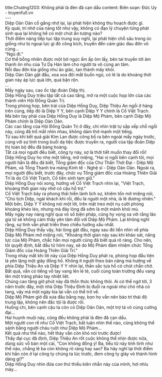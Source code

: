 title:Chương1203: Không phải là đèn đã cạn dầu
content:
Biên soạn: Đức Uy - truyenfull.vn<br>---<br>Diệp Oản Oản cố gắng nhớ lại, lại phát hiện không thu hoạch được gì.<br>Kỳ quái, trí nhớ của nàng tốt như vậy, không có đạo lý chuyện từng phát sinh qua lại không hề có một chút ấn tượng nào?<br>Thời điểm nàng tiếp tục tập trung suy nghĩ, lại phát hiện chỗ sâu trong óc giống như bị ngoại lực gì đó công kích, truyền đến cảm giác đau đớn vô cùng…<br>"Ngủ đi."<br>Cơ thể bỗng nhiên được một bờ ngực ấm ấp ôm lấy, bên tai truyền tới âm thanh ôn nhu của Tư Dạ Hàn làm cho người ta vô cùng an tâm.<br>Nỗi đau đớn kia giống như ảo giác, tan thành mây khói.<br>Diệp Oản Oản gật đầu, xoa xoa đôi mắt buồn ngủ, có lẽ là do khoảng thời gian này áp lực quá lớn, quá bận rộn.<br>...<br>Mấy ngày sau, cao ốc tập đoàn Diệp thị.<br>Diệp Hồng Duy triệu tập tất cả cao tầng, mở ra một cuộc họp lớn của các thành viên Hội Đồng Quản Trị.<br>Trong phòng họp, bên trái của Diệp Hồng Duy, Diệp Thiệu An ngồi ở hàng trên cùng, tiếp đó là Diệp Y Y, bên cạnh Diệp Y Y chính là Cố Việt Trạch.<br>Mà bên tay phải của Diệp Hồng Duy là Diệp Mộ Phàm, bên cạnh Diệp Mộ Phàm chính là Diệp Oản Oản.<br>Các cao tầng của Hội Đồng Quản Trị ở đây, chỉ nhìn trật tự sắp xếp chỗ ngồi này, cũng đã trố mắt nhìn nhau, không dám thở mạnh một tiếng.<br>Từ sau khi kết quả giải Kim Lan được công bố ra bên ngoài mấy ngày trước, cùng với sự tình trong buổi dạ tiệc được truyền ra, người của tập đoàn Diệp thị toàn bộ đều đã bàng hoàng.<br>Tất cả mọi người đều biết, công ty này, sợ là thời tiết muốn thay đổi rồi!<br>Diệp Hồng Duy ho nhẹ một tiếng, mở miệng, "Hai vị ngồi bên cạnh tôi, mọi người hẳn là đều đã biết, Tổng giám đốc của Chư Thần Thời Đại - Diệp Mộ Phàm, và Tổng Thanh tra mảng Kinh tế - Nghệ sĩ - Diệp Oản Oản. Ngoài ra, mọi người đều biết, trước đây, chức vụ Tổng giám đốc của Hoàng Thiên Giải Trí là do Cố Việt Trạch, Cố tiên sinh tạm giữ."<br>Diệp Hồng Duy nói xong, hướng về Cố Việt Trạch nhìn lại, "Việt Trạch, khoảng thời gian này nhờ có cậu hỗ trợ."<br>Cố Việt Trạch bày ra phong thái hiền lành lịch sự, khiêm tốn mở miệng nói, "Chủ tịch Diệp, ngài khách khí rồi, đều là người một nhà, là lẽ đương nhiên."<br>Một bên, Diệp Y Y không nói một lời, trên mặt treo một nụ cười phóng khoáng khéo léo, nhưng mà đáy lòng đã sớm là một mảnh khói mù.<br>Mấy ngày nay nàng nghĩ qua vô số biện pháp, cũng hy vọng xa vời rằng lão gia tử sẽ không cảm thấy yên tâm đối với Diệp Mộ Phàm. Lại không nghĩ rằng, sự tình vẫn phát triển theo chiều hướng xấu nhất.<br>Diệp Hồng Duy thấy vậy, hài lòng gật đầu, ngay sau đó liền nhìn về phía Diệp Mộ Phàm mở miệng nói, "Khoảng thời gian này sau khi khảo sát, năng lực của Mộ Phàm, chắc hẳn mọi người cũng đã biết quá rõ ràng. Cho nên, tôi quyết định, bắt đầu từ hôm nay, sẽ do Mộ Phàm đảm nhiệm chức Tổng Giám đốc của Hoàng Thiên Giải Trí."<br>Trong nháy mắt khi lời này của Diệp Hồng Duy phát ra, phòng họp đầu tiên là yên lặng một giây đồng hồ. Không ít người theo bản năng mà hướng về phía Diệp Thiệu An và Diệp Y Y nhìn lại, thần sắc tựa hồ có chút chần chờ.<br>Bất quá, vẫn có tiếng vỗ tay vang lên lẻ tẻ, cuối cùng toàn trường đều vang lên một tràng pháo tay nhiệt liệt.<br>Chúng cao tầng giờ phút này đã thổn thức không thôi. Ai có thể ngờ tới, 3 năm trước đây, một nhà Diệp Thiệu Đình bị đuổi ra ngoài như chó nhà có tang, vậy mà một ngày kia lại vẫn có thể trở về.<br>Diệp Mộ Phàm giờ đã xưa đâu bằng nay, bọn họ vẫn nên bảo trì thái độ trung lập, không nên đắc tội là được rồi.<br>Huống chi, bên cạnh cậu ta còn có Diệp Oản Oản, một trợ tá vô cùng cường đại…<br>Hai huynh muội này, cũng đều không phải là đèn đã cạn dầu.<br>Một người con rể như Cố Việt Trạch, bất luận nhìn thế nào, cũng không thể sánh bằng người cháu ruột như Diệp Mộ Phàm…<br>Kết quả như thế nào, hết thảy vẫn còn khó nói trước được!<br>Thấy đại cục đã định, Diệp Thiệu An rốt cuộc không thể nhịn được nữa, dùng sức vỗ bàn một cái, "Con không đồng ý! Ba, tiểu tử này tính tình như thế nào, chẳng lẽ ba còn không rõ ràng hay sao? Ba hãy nghĩ lại thời điểm khi hắn còn ở tại công ty chúng ta lúc trước, đem công ty giày vò thành hình dáng gì?"<br>Diệp Hồng Duy nhìn đứa con thứ thiếu kiên nhẫn này của mình, hơi nhíu mày...